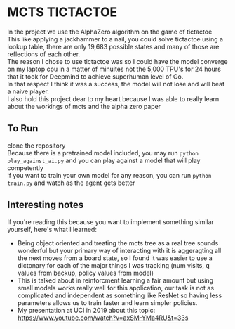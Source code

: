 # MCTS TICTACTOE

In the project we use the AlphaZero algorithm on the game of tictactoe  
This like applying a jackhammer to a nail, you could solve tictactoe using a lookup table,
there are only 19,683 possible states and many of those are reflections of each other.  
The reason I chose to use tictactoe was so I could have the model converge on my laptop cpu in a matter of minuites not the 5,000 TPU's for 24 hours that it took for Deepmind to achieve superhuman level of Go.  
In that respect I think it was a success, the model will not lose and will beat a naive player.  
I also hold this project dear to my heart because I was able to really learn about the workings of mcts and the alpha zero paper

## To Run
clone the repository  
Because there is a pretrained model included, you may run `python play_against_ai.py` and you can play against a model that will play competently  
if you want to train your own model for any reason, you can run `python train.py`  and watch as the agent gets better  

## Interesting notes
If you're reading this because you want to implement something similar yourself, here's what I learned:
- Being object oriented and treating the mcts tree as a real tree sounds wonderful but your primary way of interacting with it is aggeragting all the next moves from a board state, so I found it was easier to use a dictonary for each of the major things I was tracking (num visits, q values from backup, policy values from model)  
- This is talked about in reinforcment learning a fair amount but using small models works really well for this application, our task is not as complicated and independent as something like ResNet so having less parameters allows us to train faster and learn simpler policies.
- My presentation at UCI in 2019 about this topic: https://www.youtube.com/watch?v=axSM-YMa4RU&t=33s  







